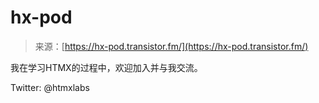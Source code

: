 <!--yml

category: 未分类

date: 2024-05-27 14:41:12

-->

# hx-pod

> 来源：[https://hx-pod.transistor.fm/](https://hx-pod.transistor.fm/)

我在学习HTMX的过程中，欢迎加入并与我交流。

Twitter: @htmxlabs
